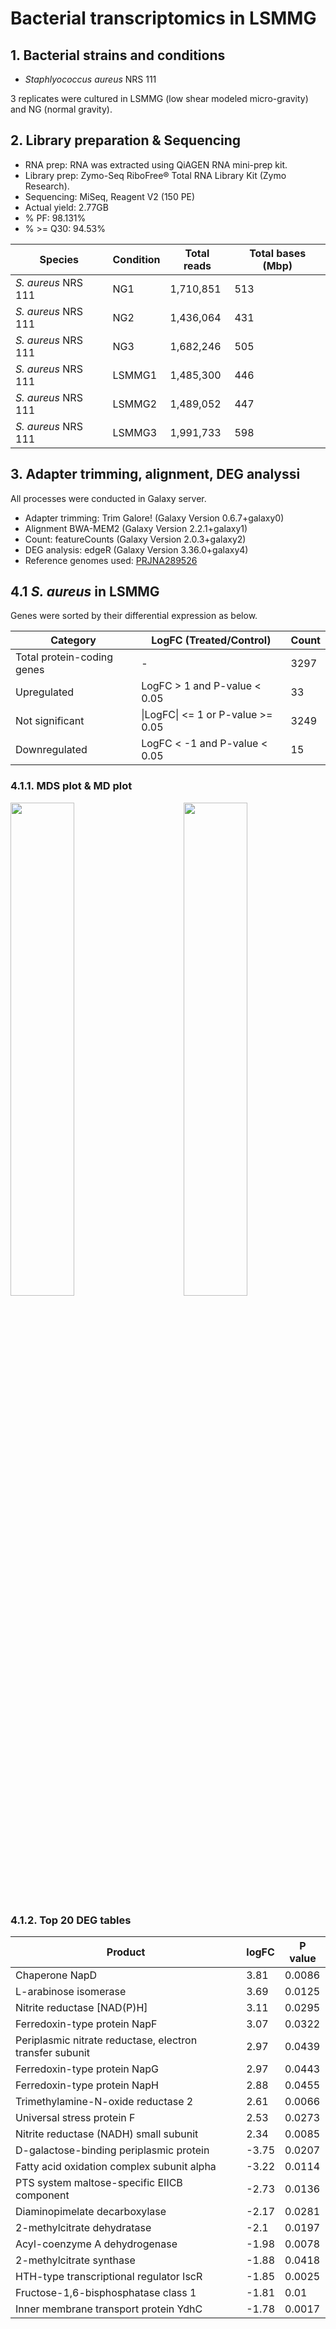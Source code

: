 # Bacterial transcriptomics in LSMMG

## 1. Bacterial strains and conditions
+ _Staphlyococcus aureus_ NRS 111

3 replicates were cultured in LSMMG (low shear modeled micro-gravity) and NG (normal gravity).  

## 2. Library preparation & Sequencing
+ RNA prep: RNA was extracted using QiAGEN RNA mini-prep kit.
+ Library prep: Zymo-Seq RiboFree® Total RNA Library Kit (Zymo Research).
+ Sequencing: MiSeq, Reagent V2 (150 PE)
+ Actual yield: 2.77GB
+ % PF: 98.131%
+ % >= Q30: 94.53%
    
Species | Condition | Total reads | Total bases (Mbp)
--- | --- | --- | ---
_S. aureus_ NRS 111 | NG1 | 1,710,851 | 513
_S. aureus_ NRS 111 | NG2 | 1,436,064 | 431
_S. aureus_ NRS 111 | NG3 | 1,682,246 | 505
_S. aureus_ NRS 111 | LSMMG1 | 1,485,300 | 446
_S. aureus_ NRS 111 | LSMMG2 | 1,489,052 | 447
_S. aureus_ NRS 111 | LSMMG3 | 1,991,733 | 598

## 3. Adapter trimming, alignment, DEG analyssi  
All processes were conducted in Galaxy server.  
+ Adapter trimming: Trim Galore! (Galaxy Version 0.6.7+galaxy0)
+ Alignment BWA-MEM2 (Galaxy Version 2.2.1+galaxy1)
+ Count: featureCounts (Galaxy Version 2.0.3+galaxy2)
+ DEG analysis: edgeR (Galaxy Version 3.36.0+galaxy4)
+ Reference genomes used: [PRJNA289526](https://www.ncbi.nlm.nih.gov/Traces/study/?acc=SAMN03859750&o=acc_s%3Ad)


## 4.1 _S. aureus_ in LSMMG  
Genes were sorted by their differential expression as below.

Category | LogFC (Treated/Control) | Count
---- | ---- | ----
Total protein-coding genes | - | 3297
Upregulated | LogFC > 1 and P-value < 0.05 | 33
Not significant | \|LogFC\| <= 1 or P-value >= 0.05 | 3249
Downregulated | LogFC < -1 and P-value < 0.05 | 15

### 4.1.1. MDS plot & MD plot
<img src = "https://github.com/user-attachments/files/17375120/mdsplot_Gravity.pdf" width = "45%" height = "45%"><img src = "https://github.com/user-attachments/files/17375123/mdplot_LSMMG-NG.pdf" width = "45%" height = "45%" align = "right">

### 4.1.2. Top 20 DEG tables
Product | logFC | P value
---- | ---- | ----
Chaperone NapD | 3.81 | 0.0086
L-arabinose isomerase | 3.69 | 0.0125
Nitrite reductase [NAD(P)H] | 3.11 | 0.0295
Ferredoxin-type protein NapF | 3.07 | 0.0322
Periplasmic nitrate reductase, electron transfer subunit | 2.97 | 0.0439
Ferredoxin-type protein NapG | 2.97 | 0.0443
Ferredoxin-type protein NapH | 2.88 | 0.0455
Trimethylamine-N-oxide reductase 2 | 2.61 | 0.0066
Universal stress protein F | 2.53 | 0.0273
Nitrite reductase (NADH) small subunit | 2.34 | 0.0085
D-galactose-binding periplasmic protein | -3.75 | 0.0207
Fatty acid oxidation complex subunit alpha | -3.22 | 0.0114
PTS system maltose-specific EIICB component | -2.73 | 0.0136
Diaminopimelate decarboxylase | -2.17 | 0.0281
2-methylcitrate dehydratase | -2.1 | 0.0197
Acyl-coenzyme A dehydrogenase | -1.98 | 0.0078
2-methylcitrate synthase | -1.88 | 0.0418
HTH-type transcriptional regulator IscR | -1.85 | 0.0025
Fructose-1,6-bisphosphatase class 1 | -1.81 | 0.01
Inner membrane transport protein YdhC | -1.78 | 0.0017
